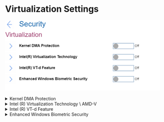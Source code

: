 # Virtualization Settings #

![](./img/virtualization.png)

<details><summary>Kernel DMA Protection</summary>

Whether to enable Kernel DMA protection, to prevent drive-by Direct Memory Access (DMA) attacks using PCI hot plug devices connected to system.



!> Defaults to `On`, if `OS Optimized Defaults` has value `On`.

!> When switched `On`, automatically enables Intel (R) Virtualization Technology and Intel (R) VT-d Feature.

Possible options:

1.	**Off** – Default.
2.	On

?> Requires additional confirmation of changing these settings.

| WMI Setting name | Values | Locked by SVP | AMD/Intel |
|:---|:---|:---|:---|
| KernelDMAProtection | Disable, Enable | Yes | Both |

</details>

<details><summary>Intel (R) Virtualization Technology \ AMD-V</summary>

### Intel-based machine

Whether a VMM (Virtual Machine Monitor) can utilize the additional hardware capabilities provided by Intel (R) Virtualization technology.

Defaults to `On`, if `OS Optimized Defaults` has value `On`.<br>

Possible options:

1.	On – 
2.	**Off** - Default.

?>  It is automatically enabled and cannot be disabled if ‘Kernel DMA Protection’ is enabled.

Additional information: [How to enable Virtualization Technology on Lenovo PC computers](https://support.lenovo.com/de/en/solutions/ht500006).

| WMI Setting name | Values | Locked by SVP | AMD/Intel |
|:---|:---|:---|:---|
| VirtualizationTechnology | Disable, Enable | Yes | Intel |

### AMD-based machine

Whether VMM (Virtual Machine Monitor) can utilize the additional hardware capabilities provided by AMD-V (AMD Virtualization).

Possible options:

1. **On** - Default.
2. Off

?>  Enabled automatically when `Device Guard` is set to `On`.

| WMI Setting name | Values | Locked by SVP | AMD/Intel |
|:---|:---|:---|:---|
| AmdVt | Disable, Enable | Yes | AMD |

</details>

<details><summary>Intel (R) VT-d Feature</summary>

Whether to enable Intel (R) VT-d Feature ( Intel (R) Virtualization Technology for Directed I/O).

!> Defaults to `On`, if `OS Optimized Defaults` has value `On`.

Possible options:

1.	On
2.	**Off** - Default

?>  Automatically enabled and cannot be disabled if `Kernel DMA Protection` is enabled.

More information on the [official Intel site](https://software.intel.com/content/www/us/en/develop/articles/intel-virtualization-technology-for-directed-io-vt-d-enhancing-intel-platforms-for-efficient-virtualization-of-io-devices.html).

| WMI Setting name | Values | Locked by SVP | AMD/Intel |
|:---|:---|:---|:---|
| VTdFeature | Disable, Enable | Yes | Intel |

</details>

<details><summary>Enhanced Windows Biometric Security</summary>

Whether to allow use of ‘Enhanced sign-in security’ for fingerprint and face authentication with Windows Hello.

Possible options:

1.	On
2.	**Off** – Default.

!>  This option should only be enabled for Windows 10 version 2004 and later. Prior versions of the OS do not support this feature.

| WMI Setting name | Values | Locked by SVP | AMD/Intel |
|:---|:---|:---|:---|
| EnhancedWindowsBiometricSecurity | Disable, Enable | Yes | Both |

</details>
